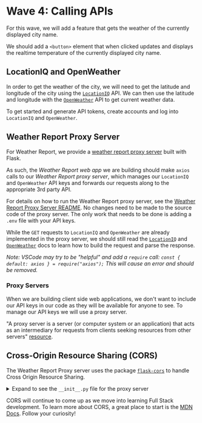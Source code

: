 # Wave 4: Calling APIs

For this wave, we will add a feature that gets the weather of the currently displayed city name. 

We should add a `<button>` element that when clicked updates and displays the realtime temperature of the currently displayed city name.

## LocationIQ and OpenWeather

In order to get the weather of the city, we will need to get the latitude and longitude of the city using the [`LocationIQ`](https://locationiq.com/docs) API. We can then use the latitude and longitude with the [`OpenWeather`](https://openweathermap.org/api/one-call-api) API to get current weather data. 

To get started and generate API tokens, create accounts and log into `LocationIQ` and `OpenWeather`.

## Weather Report Proxy Server

For Weather Report, we provide a [weather report proxy server](https://github.com/adaGold/weather-report-proxy-server) built with Flask. 

As such, the *Weather Report web app* we are building should make `axios` calls to our *Weather Report proxy server*, which manages our `LocationIQ` and `OpenWeather` API keys and forwards our requests along to the appropriate 3rd party API. 

For details on how to run the Weather Report proxy server, see the [Weather Report Proxy Server README](https://githubar.com/adaGold/weather-report-proxy-server). No changes need to be made to the source code of the proxy server. The only work that needs to be done is adding a `.env` file with your API keys.

While the `GET` requests to `LocationIQ` and `OpenWeather` are already implemented in the proxy server, we should still read the [`LocationIQ`](https://locationiq.com/docs) and [`OpenWeather`](https://openweathermap.org/api/one-call-api) docs to learn how to build the request and parse the response.

*Note: VSCode may try to be "helpful" and add a `require` call: `const { default: axios } = require("axios");` This will cause an error and should be removed.*

### Proxy Servers

When we are building client side web applications, we don't want to include our API keys in our code as they will be available for anyone to see. To manage our API keys we will use a proxy server.

"A proxy server is a server (or computer system or an application) that acts as an intermediary for requests from clients seeking resources from other servers" [resource](https://medium.com/system-design-blog/what-is-proxy-server-a05b99bf686a#:~:text=A%20proxy%20server%20is%20a,seeking%20resources%20from%20other%20servers). 

## Cross-Origin Resource Sharing (CORS)

The Weather Report Proxy server uses the package [`flask-cors`](https://flask-cors.readthedocs.io/en/latest/) to handle Cross Origin Resource Sharing.

<details>
    <summary>Expand to see the <code>__init__.py</code> file for the proxy server</summary>

```python
from flask import Flask
from flask_cors import CORS


def create_app(test_config=None):
    app = Flask(__name__)
    CORS(app)
    app.config['CORS_HEADERS'] = 'Content-Type'

    from .routes import proxy_bp
    app.register_blueprint(proxy_bp)

    return 
```

</details>

CORS will continue to come up as we move into learning Full Stack development. To learn more about CORS, a great place to start is the [MDN Docs](https://developer.mozilla.org/en-US/docs/Web/HTTP/CORS). Follow your curiosity!
